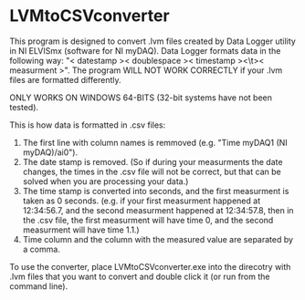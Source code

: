 # LVMtoCSVconverter

This program is designed to convert .lvm files created by Data Logger utility in NI ELVISmx (software for NI myDAQ).
Data Logger formats data in the following way: "< datestamp >< doublespace >< timestamp ><\t>< measurment >".
The program WILL NOT WORK CORRECTLY if your .lvm files are formatted differently.

ONLY WORKS ON WINDOWS 64-BITS (32-bit systems have not been tested).

This is how data is formatted in .csv files:
1) The first line with column names is remmoved (e.g. "Time  myDAQ1 (NI myDAQ)/ai0").
2) The date stamp is removed. (So if during your measurments the date changes, the times in the .csv file will not be correct,
but that can be solved when you are processing your data.)
3) The time stamp is converted into seconds, and the first measurment is taken as 0 seconds.
(e.g. if your first measurment happened at 12:34:56.7, and the second measurment happened at 12:34:57.8, then in the .csv
file, the first measurment will have time 0, and the second measurment will have time 1.1.)
4) Time column and the column with the measured value are separated by a comma.

To use the converter, place LVMtoCSVconverter.exe into the direcotry with .lvm files that you want to convert and double click it (or run from the command line).
